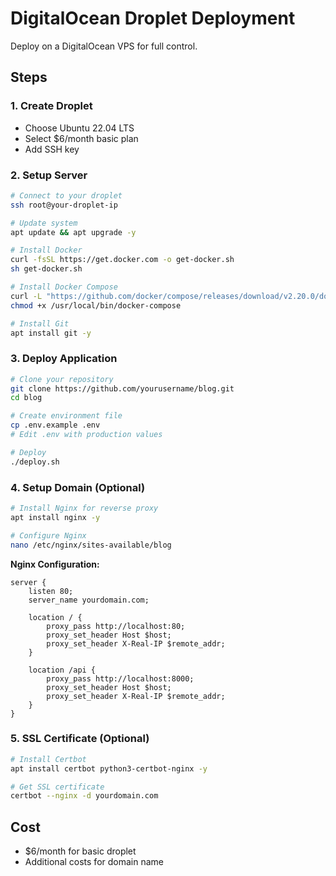 # DigitalOcean Droplet Deployment

Deploy on a DigitalOcean VPS for full control.

## Steps

### 1. Create Droplet
- Choose Ubuntu 22.04 LTS
- Select $6/month basic plan
- Add SSH key

### 2. Setup Server
```bash
# Connect to your droplet
ssh root@your-droplet-ip

# Update system
apt update && apt upgrade -y

# Install Docker
curl -fsSL https://get.docker.com -o get-docker.sh
sh get-docker.sh

# Install Docker Compose
curl -L "https://github.com/docker/compose/releases/download/v2.20.0/docker-compose-$(uname -s)-$(uname -m)" -o /usr/local/bin/docker-compose
chmod +x /usr/local/bin/docker-compose

# Install Git
apt install git -y
```

### 3. Deploy Application
```bash
# Clone your repository
git clone https://github.com/yourusername/blog.git
cd blog

# Create environment file
cp .env.example .env
# Edit .env with production values

# Deploy
./deploy.sh
```

### 4. Setup Domain (Optional)
```bash
# Install Nginx for reverse proxy
apt install nginx -y

# Configure Nginx
nano /etc/nginx/sites-available/blog
```

**Nginx Configuration:**
```nginx
server {
    listen 80;
    server_name yourdomain.com;

    location / {
        proxy_pass http://localhost:80;
        proxy_set_header Host $host;
        proxy_set_header X-Real-IP $remote_addr;
    }

    location /api {
        proxy_pass http://localhost:8000;
        proxy_set_header Host $host;
        proxy_set_header X-Real-IP $remote_addr;
    }
}
```

### 5. SSL Certificate (Optional)
```bash
# Install Certbot
apt install certbot python3-certbot-nginx -y

# Get SSL certificate
certbot --nginx -d yourdomain.com
```

## Cost
- $6/month for basic droplet
- Additional costs for domain name